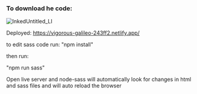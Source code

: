 ### To download he code:

![InkedUntitled_LI](https://user-images.githubusercontent.com/37672494/90982373-b683d100-e55e-11ea-86e8-6a4410efeafe.jpg)


Deployed: https://vigorous-galileo-243ff2.netlify.app/

to edit sass code run:
"npm install"

then run:

"npm run sass"

Open live server and node-sass will automatically look for changes in html and sass files and will auto reload the browser
